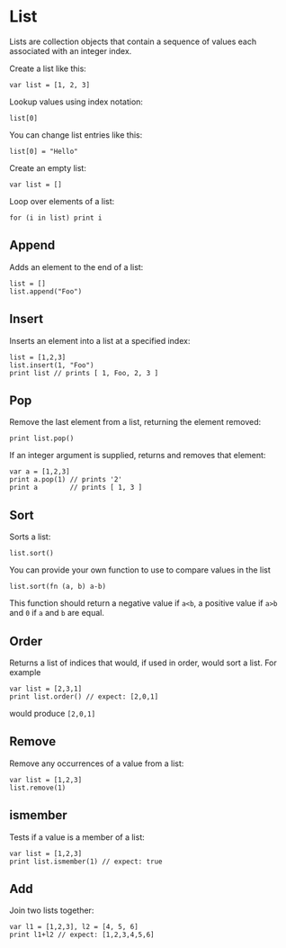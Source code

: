[comment]: # (List class help)
[version]: # (0.5)

# List
[taglist]: # (List)

Lists are collection objects that contain a sequence of values each associated with an integer index.

Create a list like this:

    var list = [1, 2, 3]

Lookup values using index notation:

    list[0]

You can change list entries like this:

    list[0] = "Hello"

Create an empty list:

    var list = []

Loop over elements of a list:

    for (i in list) print i

[showsubtopics]: # (subtopics)

## Append
[tagappend]: # (Append)

Adds an element to the end of a list:

    list = []
    list.append("Foo")

## Insert
[taginsert]: # (Insert)

Inserts an element into a list at a specified index:

    list = [1,2,3]
    list.insert(1, "Foo")
    print list // prints [ 1, Foo, 2, 3 ]

## Pop
[tagpop]: # (pop)

Remove the last element from a list, returning the element removed:

    print list.pop()

If an integer argument is supplied, returns and removes that element:

    var a = [1,2,3]
    print a.pop(1) // prints '2'
    print a        // prints [ 1, 3 ]

## Sort
[tagsort]: # (sort)

Sorts a list:

    list.sort()

You can provide your own function to use to compare values in the list

    list.sort(fn (a, b) a-b)

This function should return a negative value if `a<b`, a positive value if `a>b` and `0` if `a` and `b` are equal.

## Order
[tagorder]: # (order)

Returns a list of indices that would, if used in order, would sort a list. For example

    var list = [2,3,1]
    print list.order() // expect: [2,0,1]

would produce `[2,0,1]`

## Remove
[tagremove]: # (remove)

Remove any occurrences of a value from a list:

    var list = [1,2,3]
    list.remove(1)

## ismember
[tagismember]: # (ismember)

Tests if a value is a member of a list:

    var list = [1,2,3]
    print list.ismember(1) // expect: true

## Add
[tagadd]: # (add)

Join two lists together:

    var l1 = [1,2,3], l2 = [4, 5, 6]
    print l1+l2 // expect: [1,2,3,4,5,6]
